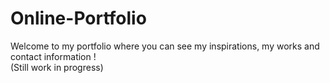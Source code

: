 # Online-Portfolio

Welcome to my portfolio where you can see my inspirations, my works and contact information !<br>
(Still work in progress)
